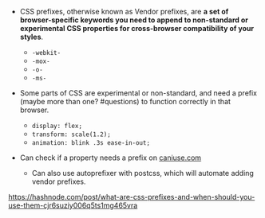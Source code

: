 - CSS prefixes, otherwise known as Vendor prefixes, are **a set of browser-specific keywords you need to append to non-standard or experimental CSS properties for cross-browser compatibility of your styles**.
	- `-webkit-`
	- `-mox-`
	- `-o-`
	- `-ms-`

- Some parts of CSS are experimental or non-standard, and need a prefix (maybe more than one? #questions) to function correctly in that browser.
	- `display: flex;`
	- `transform: scale(1.2);`
	- `animation: blink .3s ease-in-out;`
- Can check if a property needs a prefix on [caniuse.com](https://caniuse.com/)
	- Can also use autoprefixer with postcss, which will automate adding vendor prefixes.

https://hashnode.com/post/what-are-css-prefixes-and-when-should-you-use-them-cjr6suziy006q5ts1mg465vra